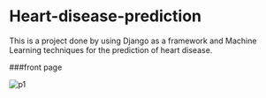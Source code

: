 # Heart-disease-prediction

This is a project done by using Django as a framework and Machine Learning techniques for the prediction of heart disease.

###front page

![p1](https://user-images.githubusercontent.com/65268300/112717482-1e463400-8f13-11eb-95fd-a370eb2b93d5.png)
